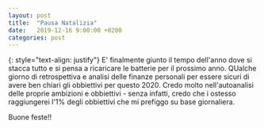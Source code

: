 ```yaml
---
layout: post
title:  "Pausa Natalizia"
date:   2019-12-16 9:00:00 +0200
categories: post
---
```

{: style="text-align: justify"}
E' finalmente giunto il tempo dell'anno dove si stacca tutto e si pensa a ricaricare le batterie per il prossimo anno. QUalche giorno di retrospettiva e analisi delle finanze personali per essere sicuri di avere ben chiari gli obbiettivi per questo 2020. Credo molto nell'autoanalisi delle proprie ambizioni e obbiettivi - senza infatti, credo che i ostesso raggiungerei l'1% degli obbiettivi che mi prefiggo su base giornaliera.

Buone feste!!